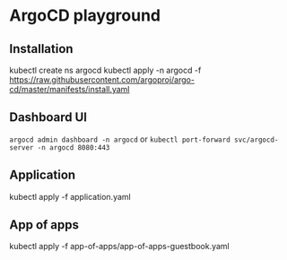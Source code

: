 # ArgoCD playground

## Installation

kubectl create ns argocd
kubectl apply -n argocd -f https://raw.githubusercontent.com/argoproj/argo-cd/master/manifests/install.yaml

## Dashboard UI
`argocd admin dashboard -n argocd`
or
`kubectl port-forward svc/argocd-server -n argocd 8080:443`

## Application
kubectl apply -f application.yaml

## App of apps
kubectl apply -f app-of-apps/app-of-apps-guestbook.yaml